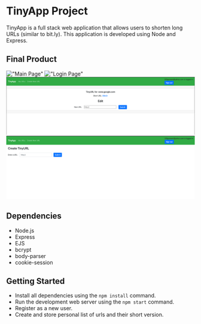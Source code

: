 # TinyApp Project

TinyApp is a full stack web application that allows users to shorten long URLs (similar to bit.ly). This application is developed using Node and Express.

## Final Product

!["Main Page"](https://github.com/OOgunremi/tinyapp/tree/main/docs#:~:text=2%20minutes%20ago-,Main%20Page.png,-updated%20the%20files)
!["Login Page"](https://github.com/OOgunremi/tinyapp/tree/main/docs#:~:text=5%20minutes%20ago-,Login%20Page.png,-updated%20the%20files)
!["Edit URL Page"](https://github.com/OOgunremi/tinyapp/blob/main/docs/Edit%20Page.png)
!["Create New URL Page"](https://github.com/OOgunremi/tinyapp/blob/main/docs/Create%20Short%20URL%20Page.png)

## Dependencies

- Node.js
- Express
- EJS
- bcrypt
- body-parser
- cookie-session


## Getting Started

- Install all dependencies using the `npm install` command.
- Run the development web server using the `npm start` command.
- Register as a new user.
- Create and store personal list of urls and their short version.
